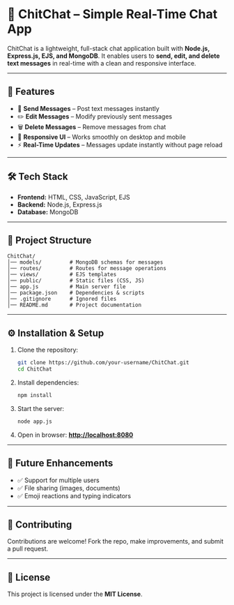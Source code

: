 

# 💬 ChitChat – Simple Real-Time Chat App

ChitChat is a lightweight, full-stack chat application built with **Node.js, Express.js, EJS, and MongoDB**. It enables users to **send, edit, and delete text messages** in real-time with a clean and responsive interface.

---

## 🚀 Features

* 💬 **Send Messages** – Post text messages instantly
* ✏️ **Edit Messages** – Modify previously sent messages
* 🗑️ **Delete Messages** – Remove messages from chat
* 📱 **Responsive UI** – Works smoothly on desktop and mobile
* ⚡ **Real-Time Updates** – Messages update instantly without page reload

---

## 🛠️ Tech Stack

* **Frontend:** HTML, CSS, JavaScript, EJS
* **Backend:** Node.js, Express.js
* **Database:** MongoDB

---

## 📂 Project Structure

```
ChitChat/
│── models/         # MongoDB schemas for messages
│── routes/         # Routes for message operations
│── views/          # EJS templates
│── public/         # Static files (CSS, JS)
│── app.js          # Main server file
│── package.json    # Dependencies & scripts
│── .gitignore      # Ignored files
│── README.md       # Project documentation
```

---

## ⚙️ Installation & Setup

1. Clone the repository:

   ```bash
   git clone https://github.com/your-username/ChitChat.git
   cd ChitChat
   ```
2. Install dependencies:

   ```bash
   npm install
   ```
3. Start the server:

   ```bash
   node app.js
   ```
4. Open in browser: **[http://localhost:8080](http://localhost:8080)**

---

## 📌 Future Enhancements

* ✅ Support for multiple users
* ✅ File sharing (images, documents)
* ✅ Emoji reactions and typing indicators

---

## 🤝 Contributing

Contributions are welcome! Fork the repo, make improvements, and submit a pull request.

---

## 📜 License

This project is licensed under the **MIT License**.



